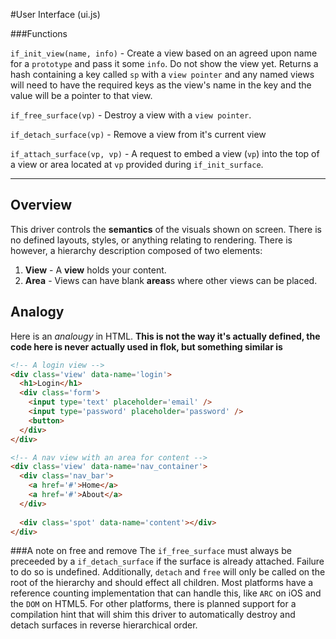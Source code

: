 #User Interface (ui.js)

###Functions

`if_init_view(name, info)` - Create a view based on an agreed upon name for a `prototype` and pass it some `info`. Do not show the view yet.  Returns a hash containing  a key called `sp` with a `view pointer` and any named views will need to have the required keys as the view's name in the key and the value will be a pointer to that view.

`if_free_surface(vp)` - Destroy a view with a `view pointer`.

`if_detach_surface(vp)` - Remove a view from it's current view

`if_attach_surface(vp, vp)` - A request to embed a view (`vp`) into the top of a view or area located at `vp` provided during `if_init_surface`.

------

## Overview 

This driver controls the **semantics** of the visuals shown on screen.  There is no defined layouts, styles, or anything relating to rendering. There is however, a hierarchy description composed of two elements:

 1. **View** - A **view** holds your content.
 2. **Area** - Views can have blank **areas**s where other views can be placed.

## Analogy
Here is an *analougy* in HTML. **This is not the way it's actually defined, the code here is never actually used in flok, but something similar is**
```html
<!-- A login view -->
<div class='view' data-name='login'>
  <h1>Login</h1>
  <div class='form'>
    <input type='text' placeholder='email' />
    <input type='password' placeholder='password' />
    <button>
  </div>
</div>
```

```html
<!-- A nav view with an area for content -->
<div class='view' data-name='nav_container'>
  <div class='nav_bar'>
    <a href='#'>Home</a>
    <a href='#'>About</a>
  </div>
  
  <div class='spot' data-name='content'></div>
</div>
```


###A note on free and remove
The `if_free_surface` must always be preceeded by a `if_detach_surface` if the surface is already attached. Failure to do so is undefined.
Additionally, `detach` and `free` will only be called on the root of the hierarchy and should effect all children. Most platforms have a reference
counting implementation that can handle this, like `ARC` on iOS and the `DOM` on HTML5. For other platforms, there is planned support for a compilation
hint that will shim this driver to automatically destroy and detach surfaces in reverse hierarchical order.
